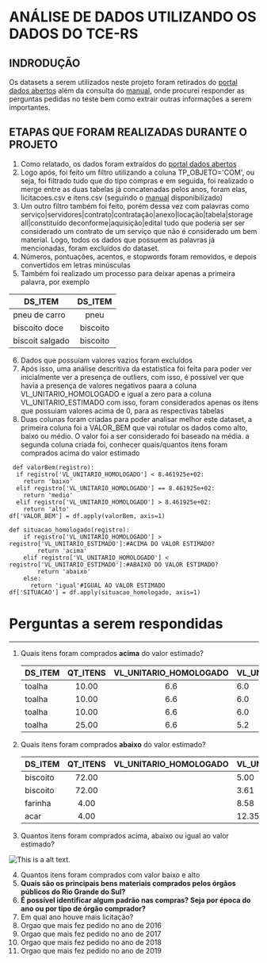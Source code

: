 # ANÁLISE DE DADOS UTILIZANDO OS DADOS DO TCE-RS 
## INDRODUÇÃO
Os datasets a serem utilizados neste projeto foram retirados do [portal dados abertos](http://dados.tce.rs.gov.br/dataset?groups=licitacoes&q=consolidado) além da consulta do [manual](https://portalnovo.tce.rs.gov.br/repo/cex/licitacon/eValidador-licitacon-manual-layout-1.4.pdf), onde procurei responder as perguntas pedidas no teste bem como extrair outras informações a serem importantes.

## ETAPAS QUE FORAM REALIZADAS DURANTE O PROJETO
1. Como relatado, os dados foram extraídos do [portal dados abertos](http://dados.tce.rs.gov.br/dataset?groups=licitacoes&q=consolidado)
2. Logo após, foi feito um filtro utilizando a coluna TP_OBJETO='COM', ou seja, foi filtrado tudo que do tipo compras e em seguida, foi realizado o merge entre as duas tabelas já concatenadas pelos anos, foram elas, licitacoes.csv e itens.csv (seguindo o [manual](https://portalnovo.tce.rs.gov.br/repo/cex/licitacon/eValidador-licitacon-manual-layout-1.4.pdf) disponibilizado)
3. Um outro filtro também foi feito, porém dessa vez com palavras como serviço|servidores|contrato|contratação|anexo|locação|tabela|storage all|constituído deconforme|aquisição|edital tudo que poderia ser ser considerado um contrato de um serviço que não é considerado um bem material. Logo, todos os dados que possuem as palavras já mencionadas, foram excluídos do dataset. 
4. Números, pontuações, acentos, e stopwords foram removidos, e depois convertidos em letras minúsculas
5. Também foi realizado um processo para deixar apenas a primeira palavra, por exemplo

| DS_ITEM | DS_ITEM|
| ------------- |:-------------:|
| pneu de carro  |pneu     |
| biscoito doce   | biscoito|
| biscoit salgado | biscoito|  

6. Dados que possuíam valores vazios foram excluídos
7. Após isso, uma análise descritiva da estatistica foi feita para poder ver inicialmente ver a presença de outliers, com isso, é possível ver que havia a presença de valores negativos paara a coluna VL_UNITARIO_HOMOLOGADO e igual a zero para a coluna VL_UNITARIO_ESTIMADO com isso, foram considerados apenas os itens que possuiam valores acima de 0, para as respectivas tabelas
8. Duas colunas foram criadas para poder analisar melhor este dataset, a primeira coluna foi a VALOR_BEM que vai rotular os dados como alto, baixo ou médio. O valor foi a ser considerado foi baseado na média. a segunda coluna criada foi, conhecer quais/quantos itens foram comprados acima do valor estimado
```
 def valorBem(registro):
  if registro['VL_UNITARIO_HOMOLOGADO'] < 8.461925e+02:
    return 'baixo'
  elif registro['VL_UNITARIO_HOMOLOGADO'] == 8.461925e+02:
    return 'medio'
  elif registro['VL_UNITARIO_HOMOLOGADO'] > 8.461925e+02:
    return 'alto'
df['VALOR_BEM'] = df.apply(valorBem, axis=1)

def situacao_homologado(registro):
    if registro['VL_UNITARIO_HOMOLOGADO'] > registro['VL_UNITARIO_ESTIMADO']:#ACIMA DO VALOR ESTIMADO?
        return 'acima'
    elif registro['VL_UNITARIO_HOMOLOGADO'] < registro['VL_UNITARIO_ESTIMADO']:#ABAIXO DO VALOR ESTIMADO?
        return 'abaixo'
    else:
      return 'igual'#IGUAL AO VALOR ESTIMADO
df['SITUACAO'] = df.apply(situacao_homologado, axis=1)
```
# Perguntas a serem respondidas
---
1. Quais itens foram comprados **acima** do valor estimado?

	|DS_ITEM  |	QT_ITENS    |   VL_UNITARIO_HOMOLOGADO| VL_UNITARIO_ESTIMADO|SITUACAO|
	| ------------- |:-------------:|:-------------:| ------------- |:-------------:|
	|toalha	|10.00|	6.6|	6.0	|acima|
	|toalha	|10.00|	6.6|    6.0	|acima|
	|toalha	|10.00|	6.6|	6.0	|acima|
	|toalha	|25.00|	6.6|	5.2	|acima|

2. Quais itens foram comprados **abaixo** do valor estimado?

	|DS_ITEM  |	QT_ITENS    |   VL_UNITARIO_HOMOLOGADO| VL_UNITARIO_ESTIMADO|SITUACAO|
	| ------------- |:-------------:|:-------------:| ------------- |:-------------:|
	|biscoito|	72.00|	|5.00	|6.5	|abaixo|
	|biscoito|	72.00|	|3.61	|4.0	|abaixo|
	|farinha|	4.00|	|8.58	|9.0	|abaixo|
	|acar|	4.00|	|12.35	|16.5	|abaixo|
3. Quantos itens foram comprados acima, abaixo ou igual ao valor estimado?

![This is a alt text.]("https://github.com/tuanymariiah/DSB/blob/main/imagens/q3.png?raw=true")

4. Quantos itens foram comprados com valor baixo e alto
5. **Quais são os principais bens materiais comprados pelos órgãos públicos do Rio Grande do Sul?**
6. **É possível identificar algum padrão nas compras? Seja por época do ano ou por tipo de órgão comprador?**
7. Em qual ano houve mais licitação?
8. Orgao que mais fez pedido no ano de 2016
9. Orgao que mais fez pedido no ano de 2017
10. Orgao que mais fez pedido no ano de 2018
11. Orgao que mais fez pedido no ano de 2019
